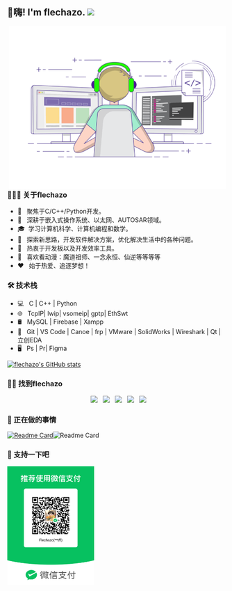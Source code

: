 <h2> 🚃嗨! I'm flechazo. <img src="https://avatars.githubusercontent.com/u/109460983" width="25"></h2>

<img align="right" alt="GIF" src="https://raw.githubusercontent.com/devSouvik/devSouvik/master/gif3.gif" width="500"/>

<h3> 👨🏻‍💻 关于flechazo </h3>

- 🔭 &nbsp; 聚焦于C/C++/Python开发。
- 💼 &nbsp; 深耕于嵌入式操作系统、以太网、AUTOSAR领域。
- 🎓  &nbsp;学习计算机科学、计算机编程和数学。
- 🤔 &nbsp; 探索新思路，开发软件解决方案，优化解决生活中的各种问题。
- 🌱 &nbsp; 热衷于开发板以及开发效率工具。
- 🎃 &nbsp; 喜欢看动漫：魔道祖师、一念永恒、仙逆等等等等
- ❤️ &nbsp; 始于热爱、追逐梦想！

<h3>🛠 技术栈</h3>

- 💻 &nbsp; C | C++ | Python
- 🌐 &nbsp; TcpIP| lwip| vsomeip| gptp| EthSwt
- 🛢 &nbsp; MySQL | Firebase | Xampp
- 🔧 &nbsp; Git | VS Code | Canoe | frp | VMware | SolidWorks | Wireshark | Qt | 立创EDA
- 🖥 &nbsp; Ps | Pr| Figma

[![flechazo's GitHub stats](https://github-readme-stats.vercel.app/api?username=FlechazoCLF)](https://github.com/anuraghazra/github-readme-stats)

<h3> 🤝🏻 找到flechazo </h3>

<p align="center">
&nbsp; <a href="https://github.com/FlechazoCLF" target="_blank" rel="noopener noreferrer"><img src="https://github.githubassets.com/favicons/favicon.svg"  width="50" /></a>
&nbsp; <a href="https://gitee.com/FlechazoCLF" target="_blank" rel="noopener noreferrer"><img src="https://gitee.com/favicon.ico" width="50" /></a>
&nbsp; <a href="https://www.zhihu.com/people/jiu_sheng" target="_blank" rel="noopener noreferrer"><img src="https://static.zhihu.com/heifetz/favicon.ico" width="50" /></a>  
&nbsp; <a href="https://blog.csdn.net/qianshang52013" target="_blank" rel="noopener noreferrer"><img src="
https://g.csdnimg.cn/static/logo/favicon32.ico" width="50" /></a>  
&nbsp; <a href="http://flechazo.mba/" target="_blank" rel="noopener noreferrer"><img src="http://flechazo.mba/images/avatar.jpg"  width="50" /></a>
</p>

<h3> 💮 正在做的事情 </h3>

[![Readme Card](https://github-readme-stats.vercel.app/api/pin/?username=Flechazoclf&repo=CCOS)](https://github.com/anuraghazra/github-readme-stats)![Readme Card](https://github-readme-stats.vercel.app/api/pin/?username=Flechazoclf&repo=CCTools)

<h3> 🍳 支持一下吧 </h3>

<img align="center" alt="" src="https://raw.githubusercontent.com/FlechazoCLF/FlechazoCLF/refs/heads/master/static/image/wechat.png" width="200"/>
